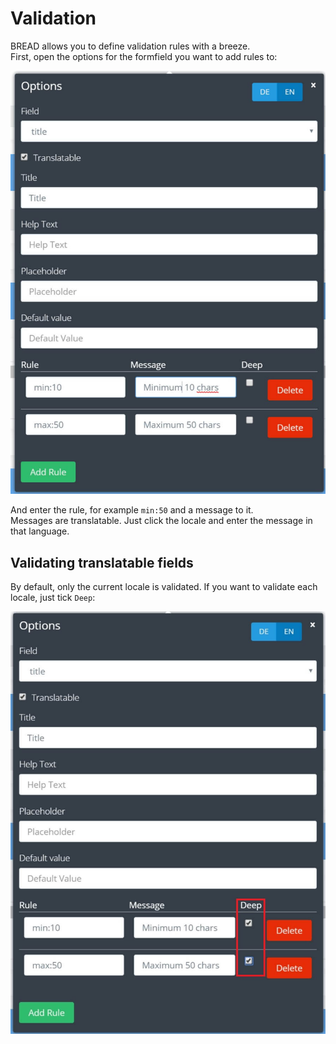 # Validation

BREAD allows you to define validation rules with a breeze.  
First, open the options for the formfield you want to add rules to:

![](../.gitbook/assets/validation-input.jpg)

And enter the rule, for example `min:50` and a message to it.  
Messages are translatable. Just click the locale and enter the message in that language.

## Validating translatable fields

By default, only the current locale is validated. If you want to validate each locale, just tick `Deep`:

![](../.gitbook/assets/validation-input-deep.jpg)
